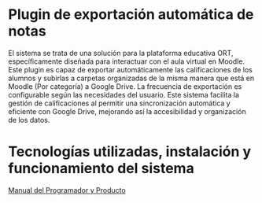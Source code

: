 Plugin de exportación automática de notas
====================

El sistema se trata de una solución para la plataforma educativa ORT, específicamente diseñada para interactuar con el aula virtual en Moodle. Este plugin es capaz de exportar automáticamente las calificaciones de los alumnos y subirlas a carpetas organizadas de la misma manera que está en Moodle (Por categoría) a Google Drive. La frecuencia de exportación es configurable según las necesidades del usuario. Este sistema facilita la gestión de calificaciones al permitir una sincronización automática y eficiente con Google Drive, mejorando así la accesibilidad y organización de los datos.

# Tecnologías utilizadas, instalación y funcionamiento del sistema

[Manual del Programador y Producto](https://docs.google.com/document/d/19O3GzznUbinNyrDRchbM8StbUOHUobhn/edit?usp=drive_link&ouid=112471305579759556288&rtpof=true&sd=true)
